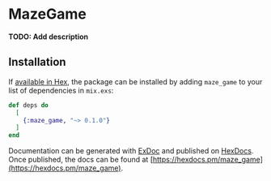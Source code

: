 # MazeGame

**TODO: Add description**

## Installation

If [available in Hex](https://hex.pm/docs/publish), the package can be installed
by adding `maze_game` to your list of dependencies in `mix.exs`:

```elixir
def deps do
  [
    {:maze_game, "~> 0.1.0"}
  ]
end
```

Documentation can be generated with [ExDoc](https://github.com/elixir-lang/ex_doc)
and published on [HexDocs](https://hexdocs.pm). Once published, the docs can
be found at [https://hexdocs.pm/maze_game](https://hexdocs.pm/maze_game).

